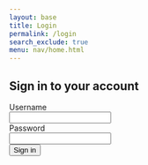 ```yaml
---
layout: base
title: Login
permalink: /login
search_exclude: true
menu: nav/home.html
---
```


<!-- Add CSRF token meta tag -->
<meta name="csrf-token" content="{{ csrf_token() }}">

<div class="flex min-h-full flex-col justify-center px-6 py-12 lg:px-8">
  <div class="sm:mx-auto sm:w-full sm:max-w-sm">
    <h2 class="mt-10 text-center text-2xl/9 font-bold tracking-tight text-gray-900">Sign in to your account</h2>
  </div>

  <div class="mt-10 sm:mx-auto sm:w-full sm:max-w-sm">
    <form class="space-y-6" id="pythonForm" onsubmit="pythonLogin(); return false;">
      <div>
        <label for="username" class="block text-sm/6 font-medium text-gray-900">Username</label>
        <div class="mt-2">
          <input type="text" name="username" id="username" autocomplete="username" required class="block w-full rounded-md bg-white px-3 py-1.5 text-base text-gray-900 outline outline-1 -outline-offset-1 outline-gray-300 placeholder:text-gray-400 focus:outline focus:outline-2 focus:-outline-offset-2 focus:outline-indigo-500 sm:text-sm/6">
        </div>
      </div>
      <div>
        <div class="flex items-center justify-between">
          <label type="password" name="password" class="block text-sm/6 font-medium text-gray-900">Password</label>
        </div>
        <div class="mt-2">
          <input type="password" name="password" id="password" autocomplete="current-password" required class="block w-full rounded-md bg-white px-3 py-1.5 text-base text-gray-900 outline outline-1 -outline-offset-1 outline-gray-300 placeholder:text-gray-400 focus:outline focus:outline-2 focus:-outline-offset-2 focus:outline-indigo-500 sm:text-sm/6">
        </div>
      </div>
      <div>
        <button type="submit" class="flex w-full justify-center rounded-md bg-indigo-500 px-3 py-1.5 text-sm/6 font-semibold text-white shadow-sm hover:bg-rose-500 focus-visible:outline focus-visible:outline-2 focus-visible:outline-offset-2 focus-visible:outline-indigo-500">Sign in</button>
      </div>
      <p id="message" class="text-indigo-500"></p>
    </form>
  </div>
</div>

<script type="module">
    import { login, pythonURI, fetchOptions } from '{{site.baseurl}}/assets/js/api/config.js';

    // Function to handle Python login
    window.pythonLogin = async function() {
        const messageElement = document.getElementById("message");
        messageElement.textContent = "Logging in...";
        
        try {
            const requestOptions = {
                ...fetchOptions,
                method: "POST",
                headers: {
                    ...fetchOptions.headers,
                    'X-Origin': window.location.origin,
                    'Access-Control-Allow-Origin': window.location.origin,
                    'Access-Control-Allow-Credentials': 'true'
                },
                body: JSON.stringify({
                    uid: document.getElementById("username").value,
                    password: document.getElementById("password").value,
                })
            };

            console.log('Sending request with headers:', requestOptions.headers);
            
            const response = await fetch(`${pythonURI}/api/authenticate`, requestOptions);
            
            if (!response.ok) {
                throw new Error(`Login failed: ${response.status} ${response.statusText}`);
            }

            const data = await response.json();
            
            if (data && data.token) {
                // Store token in both localStorage and cookie for consistency
                localStorage.setItem('token', data.token);
                document.cookie = `token=${data.token}; path=/; secure; samesite=lax`;
                
                // Redirect to profile page
                window.location.href = '{{site.baseurl}}/profile';
            } else {
                throw new Error('No token received in response');
            }
        } catch (error) {
            console.error("Login Error:", error);
            messageElement.textContent = `Login failed: ${error.message}`;
        }
    }

    // Function to fetch and display Python data
    async function pythonDatabase() {
        const messageElement = document.getElementById("message");
        
        try {
            const token = localStorage.getItem('token') || 
                         document.cookie.split('; ')
                            .find(row => row.startsWith('token='))
                            ?.split('=')[1];

            if (!token) {
                throw new Error('No authentication token found');
            }

            const requestOptions = {
                ...fetchOptions,
                method: 'GET',
                headers: {
                    ...fetchOptions.headers,
                    'X-Origin': window.location.origin,
                    'Access-Control-Allow-Origin': window.location.origin,
                    'Access-Control-Allow-Credentials': 'true',
                    'Authorization': `Bearer ${token}`
                }
            };

            console.log('Sending request with headers:', requestOptions.headers);
            
            const response = await fetch(`${pythonURI}/api/user`, requestOptions);
            
            if (!response.ok) {
                throw new Error(`Server response: ${response.status} ${response.statusText}`);
            }
            
            const data = await response.json();
            window.location.href = '{{site.baseurl}}/profile';
        } catch (error) {
            console.error("Database Error:", error);
            messageElement.textContent = `Error: ${error.message}`;
        }
    }

    // Check for authentication on page load
    window.onload = function() {
        const token = localStorage.getItem('token') || 
                     document.cookie.split('; ')
                        .find(row => row.startsWith('token='))
                        ?.split('=')[1];
                        
        if (token) {
            pythonDatabase();
        }
    };
</script>
